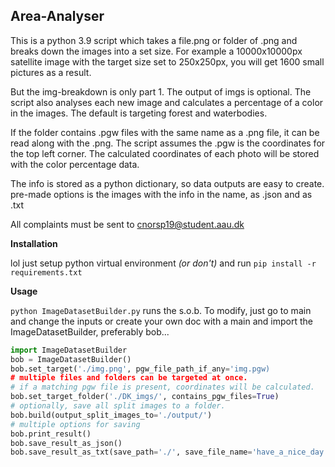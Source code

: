 <h2>Area-Analyser</h2>
This is a python 3.9 script which takes a file.png or folder of .png and breaks down the images into a set size. 
For example a 10000x10000px satellite image with the target size set to 250x250px, you will get 1600 small pictures as a result.

But the img-breakdown is only part 1.
The output of imgs is optional. The script also analyses each new image and calculates a percentage of a color in the images. The default is targeting forest and waterbodies.

If the folder contains .pgw files with the same name as a .png file, it can be read along with the .png. The script assumes the .pgw is the coordinates for the top left corner. The calculated coordinates of each photo will be stored with the color percentage data. 

The info is stored as a python dictionary, so data outputs are easy to create. pre-made options is the images with the info in the name, as .json and as .txt 


All complaints must be sent to cnorsp19@student.aau.dk

**Installation**

lol just setup python virtual environment *(or don't)*
and run ``` pip install -r requirements.txt ``` 

**Usage**

``` python ImageDatasetBuilder.py ``` runs the s.o.b.
To modify, just go to main and change the inputs or create your own doc with a main and import the ImageDatasetBuilder, preferably bob...

```python 
import ImageDatasetBuilder
bob = ImageDatasetBuilder()
bob.set_target('./img.png', pgw_file_path_if_any='img.pgw) 
# multiple files and folders can be targeted at once.
# if a matching pgw file is present, coordinates will be calculated.
bob.set_target_folder('./DK_imgs/', contains_pgw_files=True)
# optionally, save all split images to a folder. 
bob.build(output_split_images_to='./output/')
# multiple options for saving
bob.print_result()
bob.save_result_as_json()
bob.save_result_as_txt(save_path='./', save_file_name='have_a_nice_day.txt')
```


